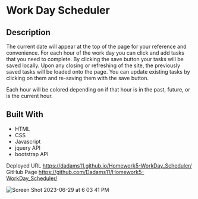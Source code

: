 # Work Day Scheduler 
## Description

The current date will appear at the top of the page for your reference and convenience. For each hour of the work day you can click and add tasks that you need to complete. By clicking the save button your tasks will be saved locally. Upon any closing or refreshing of the site, the previously saved tasks will be loaded onto the page. You can update existing tasks by clicking on them and re-saving them with the save button.

Each hour will be colored depending on if that hour is in the past, future, or is the current hour.

## Built With
- HTML
- CSS
- Javascript
- jquery API
- bootstrap API

Deployed URL https://dadams11.github.io/Homework5-WorkDay_Scheduler/
GitHub Page https://github.com/Dadams11/Homework5-WorkDay_Scheduler/

![Screen Shot 2023-06-29 at 6 03 41 PM](https://github.com/Dadams11/Homework5-WorkDay_Scheduler/assets/119827457/efad8195-65a6-4bee-b060-1e15e1b91c92)

